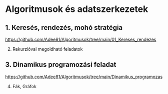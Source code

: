 # Algoritmusok és adatszerkezetek

## 1.	Keresés, rendezés, mohó stratégia
https://github.com/Adee81/Algoritmusok/tree/main/01_Kereses_rendezes

2.	Rekurzióval megoldható feladatok

## 3.	Dinamikus programozási feladat
https://github.com/Adee81/Algoritmusok/tree/main/Dinamikus_programozas

4. Fák, Gráfok
